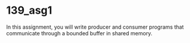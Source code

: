 # 139_asg1
In this assignment, you will write producer and consumer programs that communicate through a bounded buffer in shared memory. 
